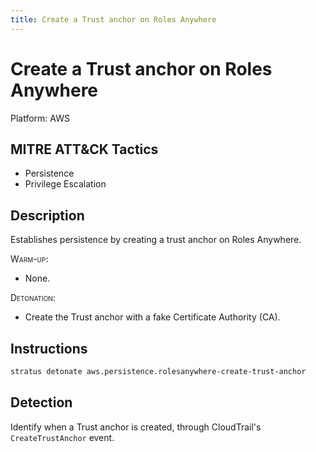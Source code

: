```yaml
---
title: Create a Trust anchor on Roles Anywhere
---
```


# Create a Trust anchor on Roles Anywhere


Platform: AWS

## MITRE ATT&CK Tactics


- Persistence
- Privilege Escalation

## Description


Establishes persistence by creating a trust anchor on Roles Anywhere.

<span style="font-variant: small-caps;">Warm-up</span>: 

- None.

<span style="font-variant: small-caps;">Detonation</span>: 

- Create the Trust anchor with a fake Certificate Authority (CA).


## Instructions

```bash title="Detonate with Stratus Red Team"
stratus detonate aws.persistence.rolesanywhere-create-trust-anchor
```
## Detection

Identify when a Trust anchor is created, through CloudTrail's <code>CreateTrustAnchor</code> event.


